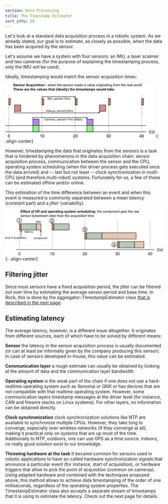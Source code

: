 ```yaml
---
section: Data Processing
title: The Timestamp Estimator
sort_info: 50
---
```


Let's look at a standard data acquisition process in a robotic system. As we
already stated, our goal is to estimate, as closely as possible, _when_ the data
has been acquired by the sensor.

Let's assume we have a system with four sensors: an IMU, a laser scanner and two
cameras (for the purpose of explaining the timestamping process, only the IMU
will be used).

Ideally, timestamping would match the sensor acquisition times:

![Ideal timestamps](timeline_sensor_acquisition.png)
{: .align-center}

However, timestamping the data that originates from the sensors is a task that
is hindered by phenomenons in the data acquisition chain: sensor acquisition
process, communication between the sensor and the CPU, operating system
scheduling (when the driver process gets executed once the data arrived) and --
last but not least -- clock synchronization in multi-CPU (and therefore
multi-robot) systems.  Fortunately for us, a few of these can be estimated
offline and/or online.

This estimation of the time difference between an event and when this event is
measured is commonly separated between a mean _latency_ (constant part)
and a _jitter_ (variability).

![Latency and jitter](timeline_driver_component.png)
{: .align-center}

Filtering jitter
----------------
Since most sensors have a fixed acquisition period, the jitter can be filtered
out over time by estimating the average sensor period and base time. In Rock,
this is done by the aggregator::TimestampEstimator class [that is described in
the next page](timestamp_estimator_usage.html).

Estimating latency
------------------
The average latency, however, is a different issue altogether. It
originates from different sources, each of which have to be solved by different
means:

__Sensor__ the latency in the sensor acquisition process is usually documented (or
can at least be informally given by the company producing this sensor). In case of sensors
developed in-house, this value can be estimated.

__Communication layer__ a rough estimate can usually be obtained by looking at the
amount of data and the communication layer bandwidth.

__Operating system__ is the weak part of the chain if one does not use a
hard-realtime operating system such as Xenomai or QNX _or_ has devices that are
not compatible with that realtime operating system. However, some communication layers timestamp
messages at the driver level (for instance, CAN and firewire stacks on Linux systems). For other layers, no
information can be obtained directly.

__Clock synchronization__ clock synchronization solutions like NTP are available
to synchronize multiple CPUs. However, they take long to converge, especially over
wireless networks (if they converge at all), making it practical only on systems that are
up most of the time. Additionally to NTP, outdoors, one can use GPS as a time source.
Indoors, no really good solution exist to our knowledge.

__Throwing hardware at the task__ It became common for sensors used in robotic
applications to have so-called hardware synchronization signals that announce a particular event (for instance,
start of acquisition), or hardware triggers that allow to pick the point of acquisition
(common on cameras). Using adapted hardware and combined with the techniques proposed
above, this method allows to achieve data timestamping of the order of one milliseconds,
regardless of the operating system properties. The TimestampEstimator class also
accepts a separate stream of timestamps that it is using to estimate the
latency. Check out the next page for details.
